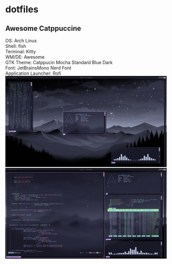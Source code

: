 # dotfiles
## Awesome Catppuccine
OS: Arch Linux  
Shell: fish  
Terminal: Kitty  
WM/DE: Awesome  
GTK Theme: Catppucin Mocha Standard Blue Dark  
Font: JetBrainsMono Nerd Font  
Application Launcher: Rofi  
![alt text](https://github.com/Minerik007/dotfiles/blob/master/Awesome%20Catppuccin/Pictures/Screenshots/2024-01-30-20%3A36%3A51.png?raw=true)
![alt text](https://github.com/Minerik007/dotfiles/blob/master/Awesome%20Catppuccin/Pictures/Screenshots/2024-01-30-20%3A44%3A24.png?raw=true)